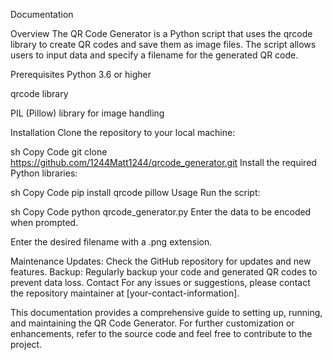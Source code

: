 Documentation

Overview
The QR Code Generator is a Python script that uses the qrcode library to create QR codes and save them as image files. The script allows users to input data and specify a filename for the generated QR code.

Prerequisites
Python 3.6 or higher

qrcode library

PIL (Pillow) library for image handling

Installation
Clone the repository to your local machine:

sh
Copy Code
git clone https://github.com/1244Matt1244/qrcode_generator.git
Install the required Python libraries:

sh
Copy Code
pip install qrcode pillow
Usage
Run the script:

sh
Copy Code
python qrcode_generator.py
Enter the data to be encoded when prompted.

Enter the desired filename with a .png extension.

Maintenance
Updates: Check the GitHub repository for updates and new features.
Backup: Regularly backup your code and generated QR codes to prevent data loss.
Contact
For any issues or suggestions, please contact the repository maintainer at [your-contact-information].

This documentation provides a comprehensive guide to setting up, running, and maintaining the QR Code Generator. For further customization or enhancements, refer to the source code and feel free to contribute to the project.

